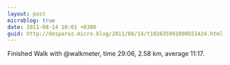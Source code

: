 ```yaml
---
layout: post
microblog: true
date: 2011-08-14 10:01 +0300
guid: http://desparoz.micro.blog/2011/08/14/t102635991000551424.html
---
```

Finished Walk with @walkmeter, time 29:06, 2.58 km, average 11:17.
